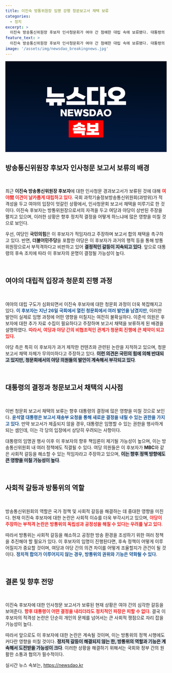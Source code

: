 ```yaml
---
title: 이진숙 방통위원장 임명 강행 청문보고서 채택 보류
categories:
  - 정치
excerpt: >
  이진숙 방송통신위원장 후보자 인사청문회가 여야 간 첨예한 대립 속에 보류됐다. 대통령의 임명 가능성에 대한 긴장이 고조되며, 청문보고서 채택 여부가 주목받고 있다. 과연 이 후보자는 적격일까?
feature_text: >
  이진숙 방송통신위원장 후보자 인사청문회가 여야 간 첨예한 대립 속에 보류됐다. 대통령의 임명 가능성에 대한 긴장이 고조되며, 청문보고서 채택 여부가 주목받고 있다. 과연 이 후보자는 적격일까?
image: '/assets/img/newsdao_breakingnews.jpg'
---
```


<p><img src="/assets/img/newsdao_breakingnews.jpg" alt="cryptoinkorea 속보" /></p>

<h2 data-ke-size="size26">방송통신위원장 후보자 인사청문 보고서 보류의 배경</h2>

<p data-ke-size="size16">&nbsp;</p>

<p>최근 <strong>이진숙 방송통신위원장 후보자</strong>에 대한 인사청문 경과보고서가 보류된 것에 대해 <b><span style="color: #ee2323;">여야間 이견이 날카롭게 대립하고 있다</span></b>. 국회 과학기술정보방송통신위원회(과방위)가 적격성을 두고 여야의 입장이 엇갈린 상황에서, 인사청문회 보고서 채택을 미루기로 한 것이다. 이진숙 후보자는 방통위원장으로서의 자격을 두고 여당과 야당이 상반된 주장을 펼치고 있으며, 이러한 상황은 향후 정치적 결정을 어떻게 하느냐에 많은 영향을 미칠 것으로 보인다. </p>

<p>우선, 여당인 <strong>국민의힘</strong>은 이 후보자가 적임자라고 주장하며 보고서 합의 채택을 촉구하고 있다. 반면, <strong>더불어민주당</strong>을 포함한 야당은 이 후보자가 과거의 행적 등을 통해 방통위원장으로서 부적격하다고 비판하고 있어 <b><span style="background-color: #21538527;">결정적인 갈등이 지속되고 있다</span></b>. 앞으로 대통령의 후속 조치에 따라 이 후보자의 운명이 결정될 가능성이 높다.</p>

<p data-ke-size="size16">&nbsp;</p>

<h2 data-ke-size="size26">여야의 대립적 입장과 청문회 진행 과정</h2>

<p data-ke-size="size16">&nbsp;</p>

<p>여야의 대립 구도가 심화되면서 이진숙 후보자에 대한 청문회 과정이 더욱 복잡해지고 있다. <b><span style="color: #1a5490;">이 후보자는 지난 26일 국회에서 열린 청문회에서 여러 발언을 남겼지만</span></b>, 이러한 발언이 실제로 임명 과정에 어떤 영향을 미칠지는 여전히 불확실하다. 이준석 의원은 후보자에 대한 추가 자료 수집이 필요하다고 주장하며 보고서 채택을 보류하게 된 배경을 설명하였다. <b><span style="color: #ee2323;">따라서, 여당과 야당 간의 비협조적인 관계가 청문회 진행에 큰 제약이 되고 있다</span></b>.</p>

<p>야당 측은 특히 이 후보자가 과거 제작한 컨텐츠와 관련된 논란을 지적하고 있으며, 청문 보고서 채택 자체가 무의미하다고 주장하고 있다. <b><span style="background-color: #21538527;">이런 의견은 국민의 힘에 의해 반대되고 있지만, 청문회에서의 야당 의원들의 발언이 계속해서 부각되고 있다</span></b>. </p>

<p data-ke-size="size16">&nbsp;</p>

<h2 data-ke-size="size26">대통령의 결정과 청문보고서 채택의 시사점</h2>

<p data-ke-size="size16">&nbsp;</p>

<p>이번 청문회 보고서 채택의 보류는 향후 대통령의 결정에 많은 영향을 미칠 것으로 보인다. <b><span style="color: #1a5490;">윤석열 대통령은 보고서 재송부 요청을 통해 새로운 결정을 내릴 수 있는 권한을 가지고 있다</span></b>. 만약 보고서가 제출되지 않을 경우, 대통령은 임명할 수 있는 권한을 행사하게 되는 셈인데, 이는 각 당의 입장에서 상당히 우려되는 사항이다.</p>

<p>대통령의 임명권 행사 이후 이 후보자의 향후 책임론이 제기될 가능성이 높으며, 이는 방송통신위원회 내 여러 정책에도 직결될 수 있다. 여당 의원들은 이 후보자가 <strong>MBC</strong>와 같은 사회적 갈등을 해소할 수 있는 적임자라고 주장하고 있으며, <b><span style="background-color: #21538527;">이는 향후 정책 방향에도 큰 영향을 미칠 가능성이 높다</span></b>. </p>

<p data-ke-size="size16">&nbsp;</p>

<h2 data-ke-size="size26">사회적 갈등과 방통위의 역할</h2>

<p data-ke-size="size16">&nbsp;</p>

<p>방송통신위원회의 역할은 국가 정책 및 사회적 갈등을 해결하는 데 중대한 영향을 미친다. 현재 이진숙 후보자에 대한 논란은 사회적 이슈를 더욱 부각시키고 있으며, <b><span style="color: #ee2323;">야당이 주장하는 부적격 논란은 방통위의 독립성과 공정성을 해칠 수 있다는 우려를 낳고 있다</span></b>. </p>

<p>따라서 방통위는 사회적 갈등을 해소하고 공정한 방송 환경을 조성하기 위한 여러 정책을 추진해야 할 필요가 있다. 이 후보자의 임명이 진행된다면, 후속 정책이 어떻게 이루어질지가 중요할 것이며, 여당과 야당 간의 의견 차이를 어떻게 조율할지가 관건이 될 것이다. <b><span style="color: #1a5490;">정치적 합의가 이루어지지 않는 경우, 방통위의 권위와 기능은 약화될 수 있다</span></b>.</p>

<p data-ke-size="size16">&nbsp;</p>

<h2 data-ke-size="size26">결론 및 향후 전망</h2>

<p data-ke-size="size16">&nbsp;</p>

<p>이진숙 후보자에 대한 인사청문 보고서가 보류된 현재 상황은 여야 간의 심각한 갈등을 보여준다. <b><span style="color: #ee2323;">향후 대통령이 어떤 결정을 내리더라도 정치적인 파장은 피할 수 없다</span></b>. 결국 이 후보자의 적격성 논란은 단순히 개인의 문제를 넘어서는 큰 사회적 쟁점으로 자리 잡을 가능성이 높다.</p>

<p>따라서 앞으로도 이 후보자에 대한 논란은 계속될 것이며, 이는 방통위의 정책 시행에도 커다란 영향을 미칠 것이다. <b><span style="background-color: #21538527;">정치적 갈등이 해결되지 않는 한, 방통위의 역할과 기능은 계속해서 도전받을 가능성이 크다</span></b>. 이러한 상황을 해결하기 위해서는 국회와 정부 간의 원활한 소통과 협의가 필수적이다.</p>
실시간 뉴스 속보는, <a href="https://newsdao.kr" rel="dofollow">https://newsdao.kr</a>


